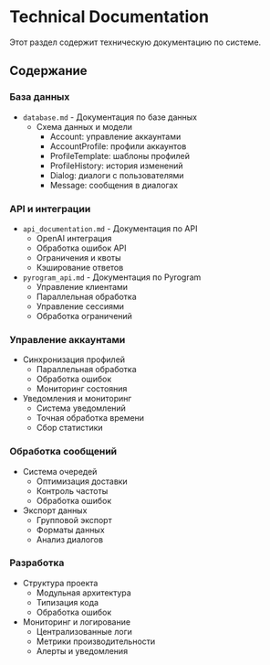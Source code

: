 # Technical Documentation

Этот раздел содержит техническую документацию по системе.

## Содержание

### База данных
- `database.md` - Документация по базе данных
  - Схема данных и модели
    - Account: управление аккаунтами
    - AccountProfile: профили аккаунтов
    - ProfileTemplate: шаблоны профилей
    - ProfileHistory: история изменений
    - Dialog: диалоги с пользователями
    - Message: сообщения в диалогах

### API и интеграции
- `api_documentation.md` - Документация по API
  - OpenAI интеграция
  - Обработка ошибок API
  - Ограничения и квоты
  - Кэширование ответов
- `pyrogram_api.md` - Документация по Pyrogram
  - Управление клиентами
  - Параллельная обработка
  - Управление сессиями
  - Обработка ограничений

### Управление аккаунтами
- Синхронизация профилей
  - Параллельная обработка
  - Обработка ошибок
  - Мониторинг состояния
- Уведомления и мониторинг
  - Система уведомлений
  - Точная обработка времени
  - Сбор статистики

### Обработка сообщений
- Система очередей
  - Оптимизация доставки
  - Контроль частоты
  - Обработка ошибок
- Экспорт данных
  - Групповой экспорт
  - Форматы данных
  - Анализ диалогов

### Разработка
- Структура проекта
  - Модульная архитектура
  - Типизация кода
  - Обработка ошибок
- Мониторинг и логирование
  - Централизованные логи
  - Метрики производительности
  - Алерты и уведомления
